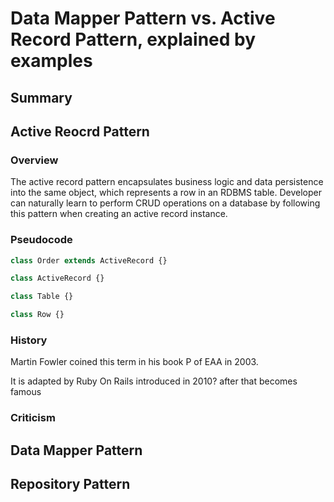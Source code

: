 # Data Mapper Pattern vs. Active Record Pattern, explained by examples

## Summary

## Active Reocrd Pattern

### Overview

The active record pattern encapsulates business logic and data persistence into the same object, which represents a row in an RDBMS table. Developer can naturally learn to perform CRUD operations on a database by following this pattern when creating an active record instance.

### Pseudocode

```typescript
class Order extends ActiveRecord {}

class ActiveRecord {}

class Table {}

class Row {}
```

### History

Martin Fowler coined this term in his book P of EAA in 2003.

It is adapted by Ruby On Rails introduced in 2010?
after that becomes famous

### Criticism

## Data Mapper Pattern

## Repository Pattern
